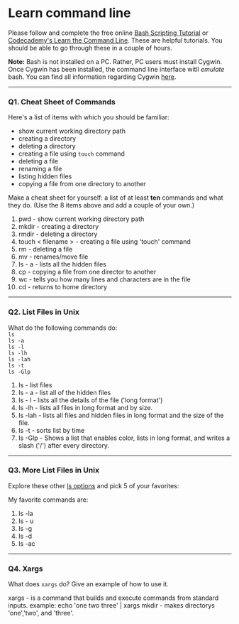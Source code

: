 # Learn command line

Please follow and complete the free online [Bash Scripting Tutorial](https://ryanstutorials.net/bash-scripting-tutorial/) or [Codecademy's Learn the Command Line](https://www.codecademy.com/learn/learn-the-command-line). These are helpful tutorials. You should be able to go through these in a couple of hours.

**Note:** Bash is not installed on a PC. Rather, PC users must install Cygwin. Once Cygwin has been installed, the command line interface witll _emulate_ bash. You can find all information regarding Cygwin [here](https://www.cygwin.com/).

---

### Q1.  Cheat Sheet of Commands  

Here's a list of items with which you should be familiar:  
* show current working directory path
* creating a directory
* deleting a directory
* creating a file using `touch` command
* deleting a file
* renaming a file
* listing hidden files
* copying a file from one directory to another

Make a cheat sheet for yourself: a list of at least **ten** commands and what they do.  (Use the 8 items above and add a couple of your own.)  

1) pwd - show current working directory path
2) mkdir - creating a directory
3) rmdir - deleting a directory
4) touch < filename > - creating a file using 'touch' command
5) rm - deleting a file
6) mv - renames/move file
7) ls - a - lists all the hidden files
8) cp - copying a file from one director to another
9) wc - tells you how many lines and characters are in the file
10) cd - returns to home directory



---

### Q2.  List Files in Unix   

What do the following commands do:  
`ls`  
`ls -a`  
`ls -l`  
`ls -lh`  
`ls -lah`  
`ls -t`  
`ls -Glp`  

1) ls - list files
2) ls - a - list all of the hidden files
3) ls - l - lists all the details of the file ('long format')
4) ls -lh - lists all files in long format and by size.
5) ls -lah - lists all files and hidden files in long format and the size of the file.
6) ls -t - sorts list by time
7) ls -Glp - Shows a list that enables color, lists in long format, and writes a slash ('/') after every directory.

---

### Q3.  More List Files in Unix  

Explore these other [ls options](http://www.techonthenet.com/unix/basic/ls.php) and pick 5 of your favorites:

My favorite commands are:
1) ls -la
2) ls - u
3) ls -g 
4) ls -d
5) ls -ac


---

### Q4.  Xargs   

What does `xargs` do? Give an example of how to use it.

xargs - is a command that builds and execute commands from standard inputs.
example:
echo 'one two three' | xargs mkdir - makes directorys 'one','two', and 'three'.

 

